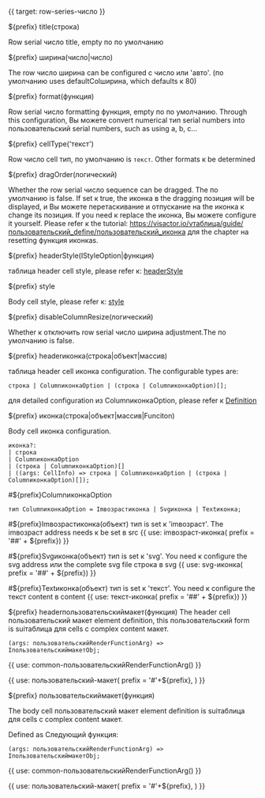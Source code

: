 {{ target: row-series-число }}

${prefix} title(строка)

Row serial число title, empty по по умолчанию

${prefix} ширина(число|число)

The row число ширина can be configured с число или 'авто'. (по умолчанию uses defaultColширина, which defaults к 80)

${prefix} format(функция)

Row serial число formatting функция, empty по по умолчанию. Through this configuration, Вы можете convert numerical тип serial numbers into пользовательский serial numbers, such as using a, b, c...

${prefix} cellType('текст')

Row число cell тип, по умолчанию is `текст`. Other formats к be determined

${prefix} dragOrder(логический)

Whether the row serial число sequence can be dragged. The по умолчанию is false. If set к true, the иконка в the dragging позиция will be displayed, и Вы можете перетаскивание и отпускание на the иконка к change its позиция. If you need к replace the иконка, Вы можете configure it yourself. Please refer к the tutorial: https://visactor.io/vтаблица/guide/пользовательский_define/пользовательский_иконка для the chapter на resetting функция иконкаs.

${prefix} headerStyle(IStyleOption|функция)

таблица header cell style, please refer к: [headerStyle](../option/сводныйтаблица-columns-текст#headerStyle.bgColor)

${prefix} style

Body cell style, please refer к: [style](../option/списоктаблица-columns-текст#style.bgColor)

${prefix} disableColumnResize(логический)

Whether к отключить row serial число ширина adjustment.The по умолчанию is false.

${prefix} headerиконка(строка|объект|массив)

таблица header cell иконка configuration. The configurable types are:

```
строка | ColumnиконкаOption | (строка | ColumnиконкаOption)[];
```

для detailed configuration из ColumnиконкаOption, please refer к [Definition](./списоктаблица-columns-текст#иконка.ColumnиконкаOption)

${prefix} иконка(строка|объект|массив|Funciton)

Body cell иконка configuration.

```
иконка?:
| строка
| ColumnиконкаOption
| (строка | ColumnиконкаOption)[]
| ((args: CellInfo) => строка | ColumnиконкаOption | (строка | ColumnиконкаOption)[]);
```

#${prefix}ColumnиконкаOption

```
тип ColumnиконкаOption = Imвозрастиконка | Svgиконка | Textиконка;
```

#${prefix}Imвозрастиконка(объект)
тип is set к 'imвозраст'. The imвозраст address needs к be set в src
{{ use: imвозраст-иконка( prefix = '##' + ${prefix}) }}

#${prefix}Svgиконка(объект)
тип is set к 'svg'. You need к configure the svg address или the complete svg file строка в svg
{{ use: svg-иконка( prefix = '##' + ${prefix}) }}

#${prefix}Textиконка(объект)
тип is set к 'текст'. You need к configure the текст content в content
{{ use: текст-иконка( prefix = '##' + ${prefix}) }}

${prefix} headerпользовательскиймакет(функция)
The header cell пользовательский макет element definition, this пользовательский form is suiтаблица для cells с complex content макет.

```
(args: пользовательскийRenderFunctionArg) => IпользовательскиймакетObj;
```

{{ use: common-пользовательскийRenderFunctionArg() }}

{{ use: пользовательский-макет(
prefix = '#'+${prefix},
) }}

${prefix} пользовательскиймакет(функция)

The body cell пользовательский макет element definition is suiтаблица для cells с complex content макет.

Defined as Следующий функция:

```
(args: пользовательскийRenderFunctionArg) => IпользовательскиймакетObj;
```

{{ use: common-пользовательскийRenderFunctionArg() }}

{{ use: пользовательский-макет(
prefix = '#'+${prefix},
) }}
